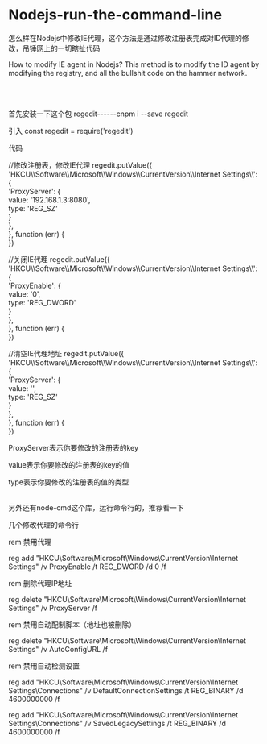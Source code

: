 # Nodejs-run-the-command-line
怎么样在Nodejs中修改IE代理，这个方法是通过修改注册表完成对ID代理的修改，吊锤网上的一切瞎扯代码
<p>How to modify IE agent in Nodejs? This method is to modify the ID agent by modifying the registry, and all the bullshit code on the hammer network.</p>
</br></br>
<p>首先安装一下这个包   regedit------cnpm i --save regedit</p>
<p>引入 const regedit = require('regedit')</p>
代码
<p>//修改注册表，修改IE代理
  regedit.putValue({</br>
    'HKCU\\Software\\Microsoft\\Windows\\CurrentVersion\\Internet Settings\\': {</br>
      'ProxyServer': {</br>
        value: '192.168.1.3:8080',</br>
        type: 'REG_SZ'</br>
      }</br>
    },</br>
  }, function (err) {</br>
  })</br>
</p>
<p>//关闭IE代理
  regedit.putValue({</br>
    'HKCU\\Software\\Microsoft\\Windows\\CurrentVersion\\Internet Settings\\': {</br>
      'ProxyEnable': {</br>
        value: '0',</br>
        type: 'REG_DWORD'</br>
      }</br>
    },</br>
  }, function (err) {</br>
  })</br>
</p>
<p>//清空IE代理地址
  regedit.putValue({</br>
    'HKCU\\Software\\Microsoft\\Windows\\CurrentVersion\\Internet Settings\\': {</br>
      'ProxyServer': {</br>
        value: '',</br>
        type: 'REG_SZ'</br>
      }</br>
    },</br>
  }, function (err) {</br>
  })</br>
</p>
<p>ProxyServer表示你要修改的注册表的key</p>
<p>value表示你要修改的注册表的key的值</p>
<p>type表示你要修改的注册表的值的类型</p>
</br>
另外还有node-cmd这个库，运行命令行的，推荐看一下

<p>几个修改代理的命令行</p>
<p>rem 禁用代理
<p>reg add "HKCU\Software\Microsoft\Windows\CurrentVersion\Internet Settings" /v ProxyEnable /t REG_DWORD /d 0 /f
 
<p>rem 删除代理IP地址
<p>reg delete "HKCU\Software\Microsoft\Windows\CurrentVersion\Internet Settings" /v ProxyServer /f
 
<p>rem 禁用自动配制脚本（地址也被删除）
<p>reg delete "HKCU\Software\Microsoft\Windows\CurrentVersion\Internet Settings" /v AutoConfigURL /f
 
<p>rem 禁用自动检测设置
<p>reg add "HKCU\Software\Microsoft\Windows\CurrentVersion\Internet Settings\Connections" /v DefaultConnectionSettings /t REG_BINARY /d 4600000000 /f
<p>reg add "HKCU\Software\Microsoft\Windows\CurrentVersion\Internet Settings\Connections" /v SavedLegacySettings /t REG_BINARY /d 4600000000 /f
